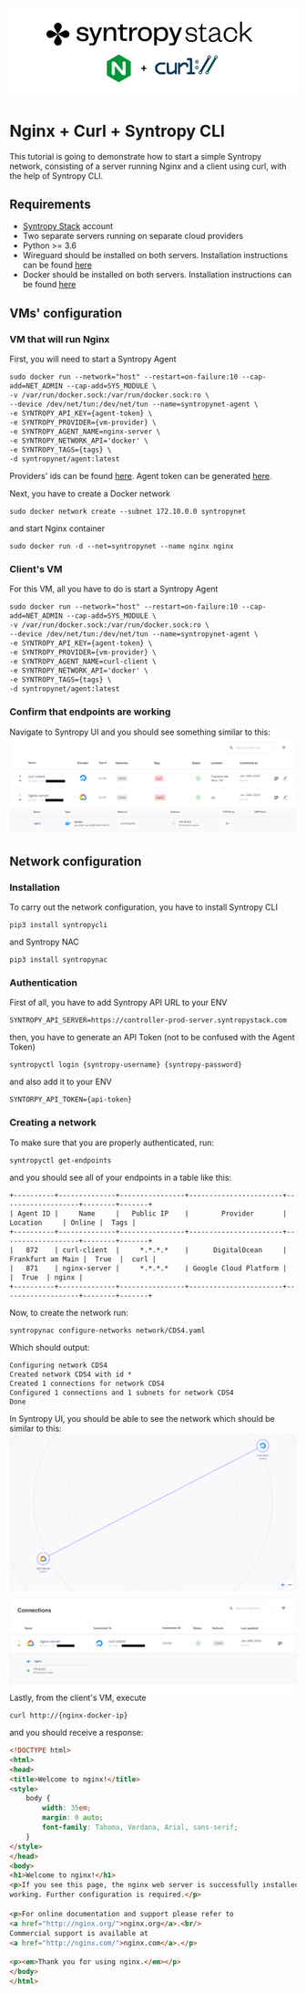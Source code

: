 ![](./assets/cds4-logo.png)
# Nginx + Curl + Syntropy CLI
This tutorial is going to demonstrate how to start a simple Syntropy network, consisting of a server running Nginx and a client using curl, with the help of Syntropy CLI.

## Requirements
- [Syntropy Stack](https://www.syntropystack.com/) account
- Two separate servers running on separate cloud providers
- Python >= 3.6
- Wireguard should be installed on both servers. Installation instructions can be found [here](https://www.wireguard.com/install/)
- Docker should be installed on both servers. Installation instructions can be found [here](https://docs.docker.com/get-docker/)


## VMs' configuration

### VM that will run Nginx
First, you will need to start a Syntropy Agent
```
sudo docker run --network="host" --restart=on-failure:10 --cap-add=NET_ADMIN --cap-add=SYS_MODULE \
-v /var/run/docker.sock:/var/run/docker.sock:ro \
--device /dev/net/tun:/dev/net/tun --name=syntropynet-agent \
-e SYNTROPY_API_KEY={agent-token} \
-e SYNTROPY_PROVIDER={vm-provider} \
-e SYNTROPY_AGENT_NAME=nginx-server \
-e SYNTROPY_NETWORK_API='docker' \
-e SYNTROPY_TAGS={tags} \
-d syntropynet/agent:latest
```
Providers' ids can be found [here](https://docs.syntropystack.com/docs/syntropy-agent-variables). Agent token can be generated [here](https://platform.syntropystack.com).

Next, you have to create a Docker network
```
sudo docker network create --subnet 172.10.0.0 syntropynet
```
and start Nginx container
```
sudo docker run -d --net=syntropynet --name nginx nginx
```

### Client's VM
For this VM, all you have to do is start a Syntropy Agent
```
sudo docker run --network="host" --restart=on-failure:10 --cap-add=NET_ADMIN --cap-add=SYS_MODULE \
-v /var/run/docker.sock:/var/run/docker.sock:ro \
--device /dev/net/tun:/dev/net/tun --name=syntropynet-agent \
-e SYNTROPY_API_KEY={agent-token} \
-e SYNTROPY_PROVIDER={vm-provider} \
-e SYNTROPY_AGENT_NAME=curl-client \
-e SYNTROPY_NETWORK_API='docker' \
-e SYNTROPY_TAGS={tags} \
-d syntropynet/agent:latest
```

### Confirm that endpoints are working
Navigate to Syntropy UI and you should see something similar to this:
![](./assets/cds4-endpoints.png)
## Network configuration
### Installation
To carry out the network configuration, you have to install Syntropy CLI
```
pip3 install syntropycli
```
and Syntropy NAC
```
pip3 install syntropynac
```
### Authentication
First of all, you have to add Syntropy API URL to your ENV
```
SYNTROPY_API_SERVER=https://controller-prod-server.syntropystack.com
```
then, you have to generate an API Token (not to be confused with the Agent Token)
```
syntropyctl login {syntropy-username} {syntropy-password}
```
and also add it to your ENV
```
SYNTORPY_API_TOKEN={api-token}
```
### Creating a network
To make sure that you are properly authenticated, run:
```
syntropyctl get-endpoints
```
and you should see all of your endpoints in a table like this:
```
+----------+--------------+----------------+-----------------------+-------------------+--------+-------+
| Agent ID |     Name     |   Public IP    |        Provider       |      Location     | Online |  Tags |
+----------+--------------+----------------+-----------------------+-------------------+--------+-------+
|   872    | curl-client  |     *.*.*.*    |      DigitalOcean     | Frankfurt am Main |  True  |  curl |
|   871    | nginx-server |     *.*.*.*    | Google Cloud Platform |                   |  True  | nginx |
+----------+--------------+----------------+-----------------------+-------------------+--------+-------+
```
Now, to create the network run:
```
syntropynac configure-networks network/CDS4.yaml
```
Which should output:
```
Configuring network CDS4
Created network CDS4 with id *
Created 1 connections for network CDS4
Configured 1 connections and 1 subnets for network CDS4
Done
```
In Syntropy UI, you should be able to see the network which should be similar to this:
![](./assets/cds4-network.png)
Lastly, from the client's VM, execute
```
curl http://{nginx-docker-ip}
```
and you should receive a response:
```html
<!DOCTYPE html>
<html>
<head>
<title>Welcome to nginx!</title>
<style>
    body {
        width: 35em;
        margin: 0 auto;
        font-family: Tahoma, Verdana, Arial, sans-serif;
    }
</style>
</head>
<body>
<h1>Welcome to nginx!</h1>
<p>If you see this page, the nginx web server is successfully installed and
working. Further configuration is required.</p>

<p>For online documentation and support please refer to
<a href="http://nginx.org/">nginx.org</a>.<br/>
Commercial support is available at
<a href="http://nginx.com/">nginx.com</a>.</p>

<p><em>Thank you for using nginx.</em></p>
</body>
</html>
```
